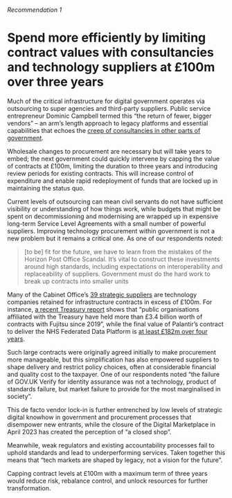 ###### Recommendation 1
# Spend more efficiently by limiting contract values with consultancies and technology suppliers at £100m over three years

Much of the critical infrastructure for digital government operates via outsourcing to super agencies and third-party suppliers. Public service entrepreneur Dominic Campbell termed this “the return of fewer, bigger vendors” – an arm’s length approach to legacy platforms and essential capabilities that echoes the [creep of consultancies in other parts of government](https://www.instituteforgovernment.org.uk/publication/whitehall-monitor-2024).

Wholesale changes to procurement are necessary but will take years to embed; the next government could quickly intervene by capping the value of contracts at £100m, limiting the duration to three years and introducing review periods for existing contracts. This will increase control of expenditure and enable rapid redeployment of funds that are locked up in maintaining the status quo.

Current levels of outsourcing can mean civil servants do not have sufficient visibility or understanding of how things work, while budgets that might be spent on decommissioning and modernising are wrapped up in expensive long-term Service Level Agreements with a small number of powerful suppliers. Improving technology procurement within government is not a new problem but it remains a critical one. As one of our respondents noted:

> [to be] fit for the future, we have to learn from the mistakes of the Horizon Post Office Scandal. It’s vital to construct these investments around high standards, including expectations on interoperability and replaceability of suppliers. Government must do the hard work to break up contracts into smaller units

Many of the Cabinet Office’s [39 strategic suppliers](https://www.tussell.com/insights/uk-government-strategic-suppliers) are technology companies retained for infrastructure contracts in excess of £100m. For instance, [a recent Treasury report](https://committees.parliament.uk/committee/158/treasury-committee/news/199838/more-than-34-billion-of-fujitsu-contracts-active-with-treasuryaffiliated-organisations-since-2019/#:~:text=Treasury%20Committee-,More%20than%20%C2%A33.4%20billion%20of%20Fujitsu%20contracts,Treasury%2Daffiliated%20organisations%20since%202019&text=New%20data%20published%20by%20the,contracts%20with%20Fujitsu%20since%202019) shows that “public organisations affiliated with the Treasury have held more than £3.4 billion worth of contracts with Fujitsu since 2019”, while the final value of Palantir’s contract to deliver the NHS Federated Data Platform is [at least £182m over four years](https://www.theregister.com/2024/01/02/nhs_england_published_heavily_redacted/).

Such large contracts were originally agreed initially to make procurement more manageable, but this simplification has also empowered suppliers to shape delivery and restrict policy choices, often at considerable financial and quality cost to the taxpayer. One of our respondents noted “the failure of GOV.UK Verify for identity assurance was not a technology, product of standards failure, but market failure to provide for the most marginalised in society”.

This de facto vendor lock-in is further entrenched by low levels of strategic digital knowhow in government and procurement processes that disempower new entrants, while the closure of the Digital Marketplace in April 2023 has created the perception of “a closed shop”.

Meanwhile, weak regulators and existing accountability processes fail to uphold standards and lead to underperforming services. Taken together this means that “tech markets are shaped by legacy, not a vision for the future”.

Capping contract levels at £100m with a maximum term of three years would reduce risk, rebalance control, and unlock resources for further transformation.

